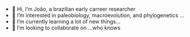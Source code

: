 - 👋 Hi, I’m João, a brazilian early carreer researcher
- 👀 I’m interested in paleobiology, macroevolution, and phylogenetics ...
- 🌱 I’m currently learning a lot of new things...
- 💞️ I’m looking to collaborate on ...who knows

<!---
Rastojohn/Rastojohn is a ✨ special ✨ repository because its `README.md` (this file) appears on your GitHub profile.
You can click the Preview link to take a look at your changes.
--->
